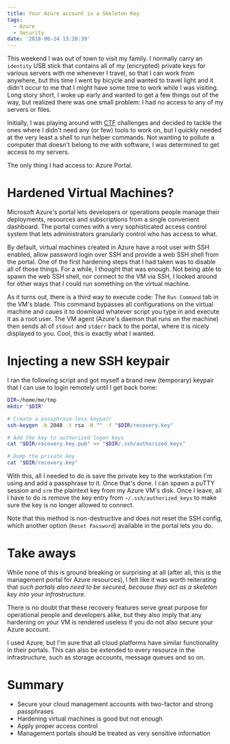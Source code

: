 ```yaml
---
title: Your Azure account is a Skeleton Key
tags:
  - Azure
  - Security
date: '2018-06-24 13:26:39'
---
```



This weekend I was out of town to visit my family. I normally carry an
`identity` USB stick that contains all of my (encrypted) private keys for
various servers with me whenever I travel, so that I can work from anywhere, but
this time I went by bicycle and wanted to travel light and it didn't occur to me
that I might have some time to work while I was visiting. Long story short, I
woke up early and wanted to get a few things out of the way, but realized there
was one small problem: I had no access to any of my servers or files.

Initially, I was playing around with [CTF][ctf] challenges and decided to tackle
the ones where I didn't need any (or few) tools to work on, but I quickly needed
at the very least a shell to run helper commands. Not wanting to pollute a
computer that doesn't belong to me with software, I was determined to get access
to my servers.

The only thing I had access to: Azure Portal.

[ctf]: https://www.ringzer0team.com "RingZer0 CTF"


# Hardened Virtual Machines?

Microsoft Azure's portal lets developers or operations people manage their
deployments, resources and subscriptions from a single convenient dashboard. The
portal comes with a very sophisticated access control system that lets
administrators granularly control who has access to what.

By default, virtual machines created in Azure have a root user with SSH enabled,
allow password login over SSH and provide a web SSH shell from the portal. One
of the first hardening steps that I had taken was to disable all of those
things. For a while, I thought that was enough. Not being able to spawn the web
SSH shell, nor connect to the VM via SSH, I looked around for other ways that I
could run something on the virtual machine.

As it turns out, there is a third way to execute code: The `Run Command` tab
in the VM's blade. This command bypasses all configurations on the virtual
machine and caues it to download whatever script you type in and execute it as a
root user. The VM agent (Azure's daemon that runs on the machine) then sends all
of `stdout` and `stderr` back to the portal, where it is nicely displayed to
you. Cool, this is exactly what I wanted.

# Injecting a new SSH keypair

I ran the following script and got myself a brand new (temporary) keypair that I
can use to login remotely until I get back home:

```sh
DIR=/home/me/tmp
mkdir "$DIR"

# Create a passphrase-less keypair
ssh-keygen -b 2048 -t rsa -N "" -f "$DIR/recovery.key"

# Add the key to authorized logon keys
cat "$DIR/recovery.key.pub" >> "$DIR/.ssh/authorized_keys"

# Dump the private key
cat "$DIR/recovery.key"
```

With this, all I needed to do is save the private key to the workstation I'm
using and add a passphrase to it. Once that's done. I can spawn a puTTY session
and `srm` the plaintext key from my Azure VM's disk. Once I leave, all I have to
do is remove the key entry from `~/.ssh/authorized_keys` to make sure the key is
no longer allowed to connect.

Note that this method is non-destructive and does not reset the SSH config,
which another option (`Reset Password`) available in the portal lets you do.

# Take aways

While none of this is ground breaking or surprising at all (after all, this is
the management portal for Azure resources), I felt like it was worth reiterating
that *such portals also need to be secured, because they act as a skeleton key
into your infrastructure.*

There is no doubt that these recovery features serve great purpose for
operational people and developers alike, but they also imply that any hardening
on your VM is rendered useless if you do not also secure your Azure account.

I used Azure, but I'm sure that all cloud platforms have similar functionality
in their portals. This can also be extended to every resource in the
infrastructure, such as storage accounts, message queues and so on.

# Summary

- Secure your cloud management accounts with two-factor and strong passphrases
- Hardening virtual machines is good but not enough
- Apply proper access control
- Management portals should be treated as very sensitive information
